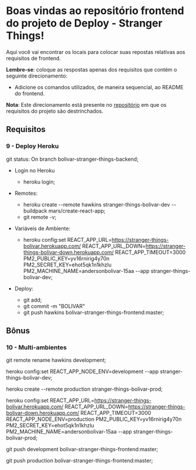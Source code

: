 # Boas vindas ao repositório frontend do projeto de Deploy - Stranger Things!

Aqui você vai encontrar os locais para colocar suas repostas relativas aos requisitos de frontend.

**Lembre-se**: coloque as respostas apenas dos requisitos que contém o seguinte direcionamento:

- Adicione os comandos utilizados, de maneira sequencial, ao README do frontend.

**Nota**: Este direcionamento está presente no [repositório](https://github.com/tryber/sd-01-project-stranger-things) em que os requisitos do projeto são destrinchados.

## Requisitos

### 9 - Deploy Heroku

git status: On branch bolivar-stranger-things-backend;

- Login no Heroku

  - heroku login;

- Remotes:

  - heroku create
    --remote hawkins
    stranger-things-bolivar-dev
    --buildpack mars/create-react-app;
  - git remote -v;

- Variáveis de Ambiente:

  - heroku config:set REACT_APP_URL=https://stranger-things-bolivar.herokuapp.com/ REACT_APP_URL_DOWN=https://stranger-things-bolivar-down.herokuapp.com/ REACT_APP_TIMEOUT=3000 PM2_PUBLIC_KEY=yv16rnirig4y70n PM2_SECRET_KEY=ehot5qk1n1khzlu PM2_MACHINE_NAME=andersonbolivar-15aa --app stranger-things-bolivar-dev;

- Deploy:

  - git add;
  - git commit -m "BOLIVAR"
  - git push hawkins bolivar-stranger-things-frontend:master;

## Bônus

### 10 - Multi-ambientes

git remote rename hawkins development;

heroku config:set REACT_APP_NODE_ENV=development --app stranger-things-bolivar-dev;

heroku create --remote production stranger-things-bolivar-prod;

heroku config:set REACT_APP_URL=https://stranger-things-bolivar.herokuapp.com/ REACT_APP_URL_DOWN=https://stranger-things-bolivar-down.herokuapp.com/ REACT_APP_TIMEOUT=3000 REACT_APP_NODE_ENV=production PM2_PUBLIC_KEY=yv16rnirig4y70n PM2_SECRET_KEY=ehot5qk1n1khzlu PM2_MACHINE_NAME=andersonbolivar-15aa --app stranger-things-bolivar-prod;

git push development bolivar-stranger-things-frontend:master;

git push production bolivar-stranger-things-frontend:master;
